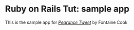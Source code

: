 # Ruby on Rails Tut: sample app

This is the sample app for [*Pearance Tweet*](http://pearance.com) by Fontaine Cook

